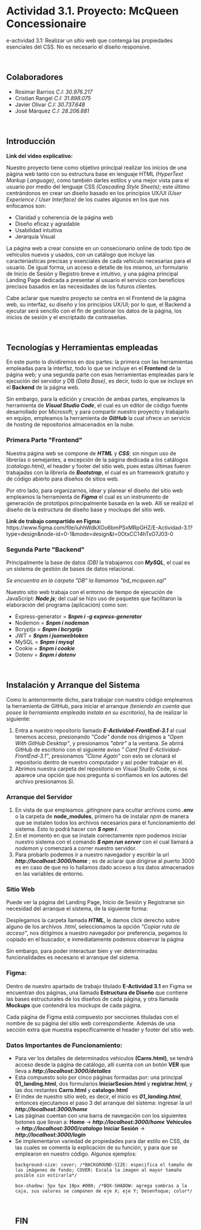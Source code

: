 # Actividad 3.1. Proyecto: McQueen Concessionaire
<p>e-actividad 3.1: Realizar un sitio web que contenga las propiedades esenciales del CSS. No es necesario el diseño responsive.</p>
<br>
<h2> Colaboradores </h2><ul>
<li>Rosimar Barrios  <i>C.I: 30.976.217</i></li>
<li>Cristian Rangel  <i>C.I: 31.898.075</i></li>
<li>Javier Olivar  <i>C.I: 30.737.648</i></li>
<li>José Márquez  <i>C.I: 28.206.881</i></li>
</ul>
<br>

<h2>Introducción</h2>
<p><b>Link del video explicativo:</b>  </p>
<p>Nuestro proyecto tiene como objetivo principal realizar los inicios de una página web tanto con su estructura base en lenguaje HTML <i>(HyperText Markup Language)</i>, como también darles estilos y una mejor vista para el usuario por medio del lenguaje CSS <i>(Cascading Style Sheets)</i>; este último centrándonos en crear un diseño basado en los principios UX/UI <i>(User Experience / User Interface)</i> de los cuales algunos en los que nos enfocamos son:</p> 
<ul><li>Claridad y coherencia de la página web</li>
	<li>Diseño eficaz y agradable</li>
	<li>Usabilidad intuitiva</li>
	<li>Jerarquía Visual</li></ul>
<p> La página web a crear consiste en un consecionario online de todo tipo de vehículos nuevos y usados, con un catálogo que incluye las caracteríasticas precisas y esenciales de cada vehículo necesarias para el usuario. De igual forma, un acceso a detalle de los mismos, un formulario de Inicio de Sesión y Registro breve e intuitivo, y una página principal Landing Page dedicada a presentar al usuario el servicio con beneficios precisos basados en las necesidades de los futuros clientes.</p>
<p>Cabe aclarar que nuestro proyecto se centra en el Frontend de la página web, su interfaz, su diseño y los principios UX/UI; por lo que, el Backend a ejecutar será sencillo con el fin de gestionar los datos de la página, los inicios de sesión y el encriptado de contraseñas.</p>
<br>
<h2>Tecnologías y Herramientas empleadas </h2>
<p>En este punto lo dividiremos en dos partes: la primera con las herramientas empleadas para la interfaz, todo lo que se incluye en el <b>Frontend</b> de la página web; y una segunda parte con esas herramientas empleadas para le ejecución del servidor y DB <i>(Data Base)</i>, es decir, todo lo que se incluye en el <b>Backend</b> de la página web.</p>
<p>Sin embargo, para la edición y creación de ambas partes, empleamos la herramienta de <b><i>Visual Studio Code</i></b>, el cual es un editor de código fuente desarrollado por Microsoft; y para compartir nuestro proyecto y trabajarlo en equipo, empleamos la herramienta de <b><i>GitHub</i></b> la cual ofrece un servicio de hosting de repositorios almacenados en la nube.</p>
<h3>Primera Parte "Frontend"</h3>
<p>Nuestra página web se compone de <b><i>HTML</i></b> y <b><i>CSS</i></b>; sin ningun uso de librerías o semejantes, a excepción de la página dedicada a los catálogos <i>(catalogo.html)</i>, el header y footer del sitio web, pues estas últimas fueron trabajadas con la librería de <b><i>Bootstrap</i></b>, el cual es un framework gratuito y de código abierto para diseños de sitios web.</p>
<p>Por otro lado, para organizarnos, idear y planear el diseño del sitio web empleamos la herramienta de <b><i>Figma</i></b> el cual es un instrumento de generación de prototipos principalmente basada en la web. Allí se realizó el diseño de la estructura de diseño base y mockups del sitio web.</p>
<p><b>Link de trabajo compartido en Figma:</b> https://www.figma.com/file/iuhhWdkXOo6bmPSxMRpGHZ/E-Actividad-3.1?type=design&node-id=0-1&mode=design&t=0OtxCC14hTxO7J03-0 
<br></p>

<h3>Segunda Parte "Backend"</h3>
<p>Principalmente la base de datos <i>(DB)</i> la trabajamos con <b><i>MySQL</i></b>, el cual es un sistema de gestión de bases de datos relacional.</p>
<p><i>Se encuentra en la carpeta "DB" la llamamos "bd_mcqueen.sql"</i></p>
<p>Nuestro sitio web trabaja con el entorno de tiempo de ejecución de JavaScript: <b><i>Node js</i></b>; del cual se hizo uso de paquetes que facilitaron la elaboración del programa (aplicación) como son:</p>
<ul><li>Express-generator  = <b><i>$npm i -g express-generator</i></b></li>
	<li>Nodemon  =  <b><i>$npm i nodemon</i></b></li>
	<li>Bcryptjs = <b><i>$npm i bcryptjs</i></b></li>
	<li>JWT  =  <b><i>$npm i jsonwebtoken</i></b></li>
	<li>MySQL  =  <b><i>$npm i mysql</i></b></li>
	<li>Cookie  =  <b><i>$npm i cookie</i></b></li>
	<li>Dotenv  =  <b><i>$npm i dotenv</i></b></li></ul>
<br>

<h2>Instalación y Arranque del Sistema</h2>
<p>Como lo anteriormente dicho, para trabajar con nuestro código empleamos la herramienta de GitHub, para iniciar el arranque <i>(teniendo en cuenta que posee la herramienta empleada instala en su escritorio)</i>, ha de realizar lo siguiente:
</p>
<ol><li>Entra a nuestro repositorio llamado <b><i>E-Actividad-FrontEnd-3.1</i></b> al cual tenemos acceso, presionando <i> "Code" </i>  donde nos dirigimos a <i>"Open With GitHub Desktop"</i>, y presionamos <i>"abrir"</i> a la ventana. Se abrirá GitHub de escritorio con el siguiente aviso <i>" Cant find E-Actividad-FrontEnd-3.1"</i>, presionamos <i>"Clone Again"</i> con esto se clonará el repositorio dentro de nuestro computador y así poder trabajar en él.</li>
<li>Abrimos nuestra carpeta del repositorio en Visual Studio Code, si nos aparece una opción que nos pregunta si confiamos en los autores del archivo presionamos <i>Sí</i>.</li></ol>
<h3>Arranque del Servidor</h3>
<ol><li>En vista de que empleamos <i>.gitingnore</i> para ocultar archivos como <b>.env</b> o la carpeta de <b>node_modules</b>, primero ha de instalar <i>npm</i> de manera que se instalen todos los archivos necesarios para el funcionamiento del sistema. Esto lo podrá hacer con <i><b>$ npm i</b></i>.</li>
<li>En el momento en que se instale correctamente <i>npm</i> podemos iniciar nuestro sistema con el comando <i><b>$ npm run server</b></i> con el cual llamará a <i>nodemon</i> y comenzará a correr nuestro servidor.</li>
<li>Para probarlo podemos ir a nuestro navegador y escribir la url <i><b>http://localhost:3000/home</b></i> ; es de aclarar que dirigirse al puerto 3000 es en caso de que no lo hallamos dado acceso a los datos almacenados en las variables de entorno.</li></ol>
<h3>Sitio Web</h3>
<p>Puede ver la página del Landing Page, Inicio de Sesión y Registrarse sin necesidad del arranque el sistema, de la siguiente forma:</p>
<p>Desplegamos la carpeta llamada <b><i>HTML</i></b>, le damos click derecho sobre alguno de los archivos <i>.html</i>, seleccionamos la opción <i>"Copiar ruta de acceso"</i>, nos dirigimos a nuestro navegador por preferencia, pegamos lo copiado en el buscador, e inmediatamente podemos observar la página</p>
<p>Sin embargo, para poder interactuar bien y ver determinadas funcionalidades es necesario el arranque del sistema.</p>
<h3>Figma:</h3>
<p>Dentro de nuestro apartado de trabajo titulado <b>E-Actividad 3.1</b> en Figma se encuentran dos páginas, una llamada <b>Estructura de Diseño</b> que contiene las bases estructurales de los diseños de cada página, y otra llamada <b>Mockups</b> que contendrá los mockups de cada página.</p>
<p>Cada página de Figma está compuesto por secciones tituladas con el nombre de su página del sitio web correspondiente. Además de una sección extra que muestra específicamente el header y footer del sitio web.</p>
<h3>Datos Importantes de Funcionamiento:</h3>
<ul>
	<li>Para ver los detalles de determinados vehiculos <b>(Carro.html)</b>, se tendrá acceso desde la página de catálogo, allí cuenta con un botón <b>VER</b> que lleva a <i><b>http://localhost:3000/detalles</b></i></li>
	<li>Esta compuesto solo por cinco páginas formadas por: una principal <b>01_landing.html</b>, dos formularios <b>IniciarSesion.html</b> y <b>registrar.html</b>, y las dos restantes <b>Carro.html</b> y <b>catalogo.html</b></li>
	<li>El index de nuestro sitio web, es decir, el inicio es <b><i>01_landing.html</i></b>, entonces ejecutamos el paso 3 del arranque del sistema: ingresar la url <i><b>http://localhost:3000/home</b></i></li>
	<li>Las páginas cuentan con una barra de navegación con los siguientes botones que llevan a:
		<b>Home</b> -> <i><b>http://localhost:3000/home</b></i>
		<b>Vehículos</b> -> <i><b>http://localhost:3000/catalogo</b></i>
		<b>Iniciar Sesión</b> -> <i><b>http://localhost:3000/login</b></i></li>
<li>Se implementaron variedad de propiedades para dar estilo en CSS, de las cuales se comenta la explicación de su función, y para que se emplearon en nuestro código. Algunos ejemplos: 

```
background-size: cover; /*BACKGROUND-SIZE: especifica el tamaño de las imágenes de fondo; COVER: Escala la imagen al mayor tamaño posible sin estirarla*/

```

```
box-shadow: 5px 5px 10px #000; /*BOX-SHADOW: agrega sombras a la caja, sus valores se componen de eje X; eje Y; Desenfoque; color*/
```
</li>

<br>
<h2>FIN</h2>
